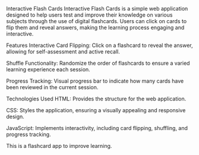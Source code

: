 Interactive Flash Cards
Interactive Flash Cards is a simple web application designed to help users test and improve their knowledge on various subjects through the use of digital flashcards. Users can click on cards to flip them and reveal answers, making the learning process engaging and interactive.

Features
Interactive Card Flipping: Click on a flashcard to reveal the answer, allowing for self-assessment and active recall.

Shuffle Functionality: Randomize the order of flashcards to ensure a varied learning experience each session.

Progress Tracking: Visual progress bar to indicate how many cards have been reviewed in the current session.

Technologies Used
HTML: Provides the structure for the web application.

CSS: Styles the application, ensuring a visually appealing and responsive design.

JavaScript: Implements interactivity, including card flipping, shuffling, and progress tracking.

This is a flashcard app to improve learning.
